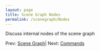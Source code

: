 ```yaml
---
layout: page
title: Scene Graph Nodes
permalink: /scenegraph/Nodes
---
```


Discuss internal nodes of the scene graph

Prev: [Scene Graph](index.md)| Next: [Commands](Commands.md)

